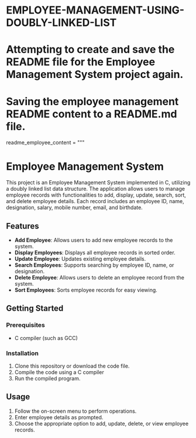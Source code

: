# EMPLOYEE-MANAGEMENT-USING-DOUBLY-LINKED-LIST

# Attempting to create and save the README file for the Employee Management System project again.

# Saving the employee management README content to a README.md file.

readme_employee_content = """
# Employee Management System

This project is an Employee Management System implemented in C, utilizing a doubly linked list data structure. The application allows users to manage employee records with functionalities to add, display, update, search, sort, and delete employee details. Each record includes an employee ID, name, designation, salary, mobile number, email, and birthdate.

## Features

- **Add Employee**: Allows users to add new employee records to the system.
- **Display Employees**: Displays all employee records in sorted order.
- **Update Employee**: Updates existing employee details.
- **Search Employees**: Supports searching by employee ID, name, or designation.
- **Delete Employee**: Allows users to delete an employee record from the system.
- **Sort Employees**: Sorts employee records for easy viewing.

## Getting Started

### Prerequisites

- C compiler (such as GCC)

### Installation

1. Clone this repository or download the code file.
2. Compile the code using a C compiler
3. Run the compiled program.

## Usage

1. Follow the on-screen menu to perform operations.
2. Enter employee details as prompted.
3. Choose the appropriate option to add, update, delete, or view employee records.
